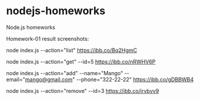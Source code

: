 # nodejs-homeworks

Node.js homeworks

Homework-01 result screenshots:

node index.js --action="list"
https://ibb.co/Bq2HgmC

node index.js --action="get" --id=5
https://ibb.co/nRWHV6P

node index.js --action="add" --name="Mango" --email="mango@gmail.com" --phone="322-22-22"
https://ibb.co/gDBBWB4

node index.js --action="remove" --id=3
https://ibb.co/jrvbvv9
